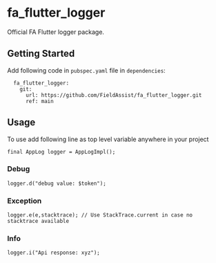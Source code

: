 # fa_flutter_logger

Official FA Flutter logger package.

## Getting Started

Add following code in `pubspec.yaml` file in `dependencies`:

```
  fa_flutter_logger:
    git:
      url: https://github.com/FieldAssist/fa_flutter_logger.git
      ref: main
```

## Usage

To use add following line as top level variable anywhere in your project

```
final AppLog logger = AppLogImpl();
```

### Debug

```
logger.d("debug value: $token");
```

### Exception

```
logger.e(e,stacktrace); // Use StackTrace.current in case no stacktrace available
```

### Info

```
logger.i("Api response: xyz");
```